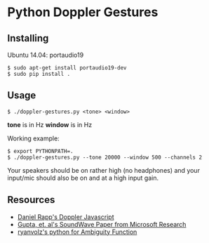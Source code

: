 # Python Doppler Gestures

## Installing

Ubuntu 14.04: portaudio19
```
$ sudo apt-get install portaudio19-dev
$ sudo pip install .
```
## Usage

```
$ ./doppler-gestures.py <tone> <window>
```

__tone__ is in Hz
__window__ is in Hz

Working example:

```
$ export PYTHONPATH=.
$ ./doppler-gestures.py --tone 20000 --window 500 --channels 2
```

Your speakers should be on rather high (no headphones) and your input/mic should also be on and at a high input gain.

## Resources

- [Daniel Rapp's Doppler Javascript](https://danielrapp.github.io/doppler/)
- [Gupta, et. al's SoundWave Paper from Microsoft Research](http://research.microsoft.com/en-us/um/redmond/groups/cue/publications/guptasoundwavechi2012.pdf)
- [ryanvolz's python for Ambiguity Function](https://gist.github.com/ryanvolz/8b0d9f3e48ec8ddcef4d)
